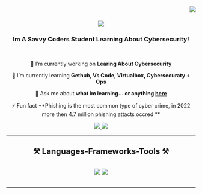 <img align="right" src="https://visitor-badge.laobi.icu/badge?page_id=Gavin.Houston" />

<h1 align="center">
    <img src="https://readme-typing-svg.herokuapp.com/?font=Righteous&size=35&center=true&vCenter=true&width=500&height=70&duration=4000&lines=Hi+There!+👋;+I'm+Gavin+Houston!;" />
</h1>

<h3 align="center">Im A Savvy Coders Student Learning About Cybersecurity!</h3>

<br/>

<div align="center">
 
 🔭 I’m currently working on **Learing About Cybersecurity**
 
 🌱 I’m currently learning **Gethub, Vs Code, Virtualbox, Cybersecuraty + Ops**

💬 Ask me about **what im learning... or anything [here](https://github.com/GavinH3/Gavin-cyber-2024)**

⚡ Fun fact **Phishing is the most common type of cyber crime, in 2022 more then 4.7 million phishing attacts occred **

 </div>
 
<div align="center"> 
  <a href="mailto:Gavin.houston2006@gmail.com">
    <img src="https://img.shields.io/badge/Gmail-333333?style=for-the-badge&logo=gmail&logoColor=red" />
  </a>
  <a href="https://www.linkedin.com/in/gavin-houston-953ab8334/" target="_blank">
    <img src="https://img.shields.io/badge/LinkedIn-0077B5?style=for-the-badge&logo=linkedin&logoColor=white" target="_blank" />
  </a>

  </a>
</div>

 <hr/>
 
<h2 align="center">⚒️ Languages-Frameworks-Tools ⚒️</h2>
<br/>
<div align="center">
    <img src="https://skillicons.dev/icons?i=vscode,github,bash,git" />
    <img src="https://skillicons.dev/icons?i=,python,mysql,aws," /><br>
</div>

<br/>
<hr/>
